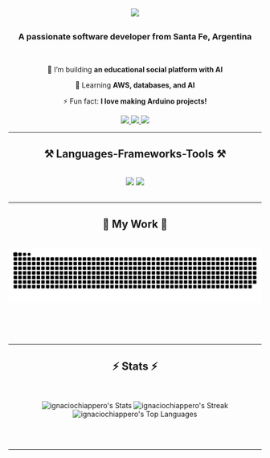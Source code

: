 

<h1 align="center">
    <img href="https://git.io/typing-svg"><img src="https://readme-typing-svg.herokuapp.com?font=Handjet&weight=600&size=45&pause=1000&color=F76E0A&center=true&vCenter=true&width=435&lines=Hi+there!+;I'm+Nacho+Chiappero!;Software+Developer" />
</h1>

<h3 align="center">A passionate software developer from Santa Fe, Argentina </h3>

<br/>

<div align="center">

 🔭 I’m building **an educational social platform with AI**

 🌱 Learning **AWS, databases, and AI**

⚡ Fun fact: **I love making Arduino projects!**

</div>

 
<div align="center"> 
  <a href="mailto:ignaciogabrielchiappero@gmail.com">
    <img src="https://img.shields.io/badge/Gmail-333333?style=for-the-badge&logo=gmail&logoColor=red" />
  </a>
  <a href="https://www.linkedin.com/in/ignacio-chiappero-129360228/" target="_blank">
    <img src="https://img.shields.io/badge/LinkedIn-0077B5?style=for-the-badge&logo=linkedin&logoColor=white" target="_blank" />
  </a>
  <a href="https://www.nachochiapperodev.com/" target="_blank">
     <img src="https://img.shields.io/badge/Portfolio-FF5722?style=for-the-badge&logo=todoist&logoColor=white" target="_blank" /> <!-- sqlite, safari, google-chrome are other good icon options -->
  </a>
</div>

 <hr/>
 
<h2 align="center">⚒️ Languages-Frameworks-Tools ⚒️</h2>
<br/>
<div align="center">
    <img src="https://skillicons.dev/icons?i=react,bootstrap,html,css,vscode,github,figma,tailwind,git,arduino" />
    <img src="https://skillicons.dev/icons?i=nodejs,python,javascript,typescript,express,mongodb,cpp,java,nextjs,nestjs,mysql,postgres,prisma" /><br>
</div>

<br/>
<hr/>

<div align="center">
  <h2>🐍 My Work 🐍</h2>
 <br>
  <img alt="snake eating my contributions" src="https://raw.githubusercontent.com/salesp07/salesp07/output/github-contribution-grid-snake.svg" />
  
  <br/><br/><br/>
</div>

<hr/>

<h2 align="center">⚡ Stats ⚡</h2>
<br>
<div align=center>
    
 ![ignaciochiappero's Stats](https://github-readme-stats.vercel.app/api?username=ignaciochiappero&theme=slateorange&show_icons=true&hide_border=true&count_private=true)
![ignaciochiappero's Streak](https://github-readme-streak-stats.herokuapp.com/?user=ignaciochiappero&theme=slateorange&hide_border=true)
![ignaciochiappero's Top Languages](https://github-readme-stats.vercel.app/api/top-langs/?username=ignaciochiappero&theme=slateorange&show_icons=true&hide_border=true&layout=compact)
  <br/>

</div>

<br/><br/>

<hr/>

<br/>



<br/>
